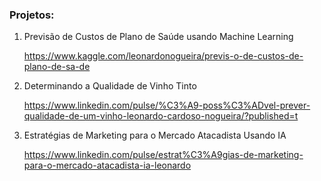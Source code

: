 ### Projetos:

1. Previsão de Custos de Plano de Saúde usando Machine Learning

   <https://www.kaggle.com/leonardonogueira/previs-o-de-custos-de-plano-de-sa-de>

2. Determinando a Qualidade de Vinho Tinto

   <https://www.linkedin.com/pulse/%C3%A9-poss%C3%ADvel-prever-qualidade-de-um-vinho-leonardo-cardoso-nogueira/?published=t>
   
3. Estratégias de Marketing para o Mercado Atacadista Usando IA

   https://www.linkedin.com/pulse/estrat%C3%A9gias-de-marketing-para-o-mercado-atacadista-ia-leonardo

